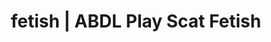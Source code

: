 ---
categories:
- POV Erotica
- Queer Kinks
- Sensual Cosplay
- ASMR Erotica
- Alt Aesthetic
image: /assets/images/1747714247816.webp
layout: post
schema:
  description: Premium adult content featuring ABDL Play, Scat Fetish. High-quality
    artwork with sensual themes.
  keywords:
  - NSFW Art
  - ABDL Play
  - Vintage Boudoir
  - Ethical Porn
  - ASMR Erotica
  - AI Erotica
  - Scat Fetish
  name: 1747714247816 | ABDL Play Scat Fetish
  type: VisualArtwork
seo:
  description: Featured content with sensual ABDL Play, Scat Fetish. HD images available.
  keywords: ABDL Play, Scat Fetish
  og_image: /assets/images/1747714247816.webp
  schema_type: VisualArtwork
tags:
- '#fetish'
- ABDL Play
- Scat Fetish
title: fetish | ABDL Play Scat Fetish
---